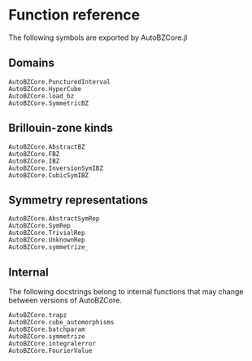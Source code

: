 # Function reference

The following symbols are exported by AutoBZCore.jl

## Domains

```@docs
AutoBZCore.PuncturedInterval
AutoBZCore.HyperCube
AutoBZCore.load_bz
AutoBZCore.SymmetricBZ
```

## Brillouin-zone kinds

```@docs
AutoBZCore.AbstractBZ
AutoBZCore.FBZ
AutoBZCore.IBZ
AutoBZCore.InversionSymIBZ
AutoBZCore.CubicSymIBZ
```

## Symmetry representations

```@docs
AutoBZCore.AbstractSymRep
AutoBZCore.SymRep
AutoBZCore.TrivialRep
AutoBZCore.UnknownRep
AutoBZCore.symmetrize_
```

## Internal

The following docstrings belong to internal functions that may change between
versions of AutoBZCore.

```@docs
AutoBZCore.trapz
AutoBZCore.cube_automorphisms
AutoBZCore.batchparam
AutoBZCore.symmetrize
AutoBZCore.integralerror
AutoBZCore.FourierValue
```